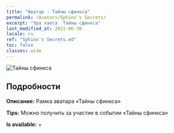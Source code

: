 ```yaml
---
title: "Аватар - Тайны сфинкса"
permalink: /Avatars/Sphinx's Secrets/
excerpt: "Эра хаоса  Тайны сфинкса"
last_modified_at: 2021-06-30
locale: ru
ref: "Sphinx's Secrets.md"
toc: false
classes: wide
---
```

 ![Тайны сфинкса](/images/a/avatarFrame_25.png)

## Подробности

 **Описание:** Рамка аватара «Тайны сфинкса» 

 **Tips:** Можно получить за участие в событии «Тайны сфинкса» 

 **Is available:**  + 

